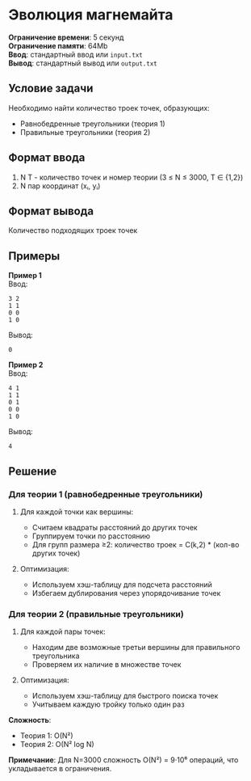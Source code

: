 # Эволюция магнемайта

**Ограничение времени**: 5 секунд  
**Ограничение памяти**: 64Mb  
**Ввод**: стандартный ввод или `input.txt`  
**Вывод**: стандартный вывод или `output.txt`

## Условие задачи
Необходимо найти количество троек точек, образующих:
- Равнобедренные треугольники (теория 1)
- Правильные треугольники (теория 2)

## Формат ввода
1. N T - количество точек и номер теории (3 ≤ N ≤ 3000, T ∈ {1,2})
2. N пар координат (xᵢ, yᵢ)

## Формат вывода
Количество подходящих троек точек

## Примеры
**Пример 1**  
Ввод:  
```
3 2
1 1
0 0
1 0
```
Вывод:  
```
0
```

**Пример 2**  
Ввод:  
```
4 1
1 1
0 1
0 0
1 0
```  
Вывод:  
```
4
```

## Решение
### Для теории 1 (равнобедренные треугольники)
1. Для каждой точки как вершины:
   - Считаем квадраты расстояний до других точек
   - Группируем точки по расстоянию
   - Для групп размера ≥2: количество троек = C(k,2) * (кол-во других точек)

2. Оптимизация:
   - Используем хэш-таблицу для подсчета расстояний
   - Избегаем дублирования через упорядочивание точек

### Для теории 2 (правильные треугольники)
1. Для каждой пары точек:
   - Находим две возможные третьи вершины для правильного треугольника
   - Проверяем их наличие в множестве точек

2. Оптимизация:
   - Используем хэш-таблицу для быстрого поиска точек
   - Учитываем каждую тройку только один раз

**Сложность**:
- Теория 1: O(N²)
- Теория 2: O(N² log N)

**Примечание**: Для N=3000 сложность O(N²) = 9·10⁶ операций, что укладывается в ограничения.